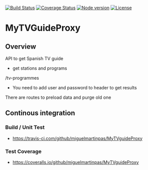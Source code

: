 [![Build Status](https://travis-ci.com/miguelmartinpas/MyTVguideProxy.svg?branch=master)](https://travis-ci.com/miguelmartinpas/MyTVguideProxy)
[![Coverage Status](https://coveralls.io/repos/github/miguelmartinpas/MyTVguideProxy/badge.svg?branch=master)](https://coveralls.io/github/miguelmartinpas/MyTVguideProxy?branch=master)
[![Node version](https://img.shields.io/badge/node-10.16.2-brightgreen.svg)](http://nodejs.org/download/)
[![License](https://img.shields.io/badge/License-GPL%20v3-blue.svg)](https://www.gnu.org/licenses/gpl-3.0.txt)

# MyTVGuideProxy

## Overview

API to get Spanish TV guide

- get stations and programs

<host>/tv-programmes

* You need to add user and password to header to get results

There are routes to preload data and purge old one


## Continous integration

### Build / Unit Test

* https://travis-ci.com/github/miguelmartinpas/MyTVguideProxy

### Test Coverage

* https://coveralls.io/github/miguelmartinpas/MyTVguideProxy
